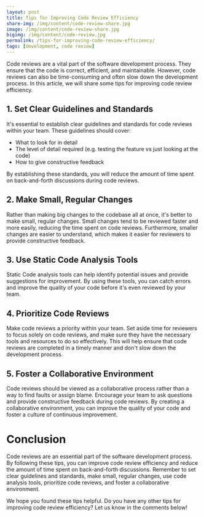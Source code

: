 ```yaml
---
layout: post
title: Tips for Improving Code Review Efficiency
share-img: /img/content/code-review-share.jpg
image: /img/content/code-review-share.jpg
bigimg: /img/content/code-review.jpg
permalink: /tips-for-improving-code-review-efficiency/
tags: [development, code review]
---
```


Code reviews are a vital part of the software development process. They ensure that the code is correct, efficient, and maintainable. However, code reviews can also be time-consuming and often slow down the development process. In this article, we will share some tips for improving code review efficiency.

## 1. Set Clear Guidelines and Standards
It's essential to establish clear guidelines and standards for code reviews within your team. These guidelines should cover:

* What to look for in detail
* The level of detail required (e.g. testing the feature vs just looking at the code)
* How to give constructive feedback

By establishing these standards, you will reduce the amount of time spent on back-and-forth discussions during code reviews.

## 2. Make Small, Regular Changes
Rather than making big changes to the codebase all at once, it's better to make small, regular changes. Small changes tend to be reviewed faster and more easily, reducing the time spent on code reviews. Furthermore, smaller changes are easier to understand, which makes it easier for reviewers to provide constructive feedback.

## 3. Use Static Code Analysis Tools
Static Code analysis tools can help identify potential issues and provide suggestions for improvement. By using these tools, you can catch errors and improve the quality of your code before it's even reviewed by your team.

## 4. Prioritize Code Reviews
Make code reviews a priority within your team. Set aside time for reviewers to focus solely on code reviews, and make sure they have the necessary tools and resources to do so effectively. This will help ensure that code reviews are completed in a timely manner and don't slow down the development process.

## 5. Foster a Collaborative Environment
Code reviews should be viewed as a collaborative process rather than a way to find faults or assign blame. Encourage your team to ask questions and provide constructive feedback during code reviews. By creating a collaborative environment, you can improve the quality of your code and foster a culture of continuous improvement.

# Conclusion

Code reviews are an essential part of the software development process. By following these tips, you can improve code review efficiency and reduce the amount of time spent on back-and-forth discussions. Remember to set clear guidelines and standards, make small, regular changes, use code analysis tools, prioritize code reviews, and foster a collaborative environment.

We hope you found these tips helpful. Do you have any other tips for improving code review efficiency? Let us know in the comments below!